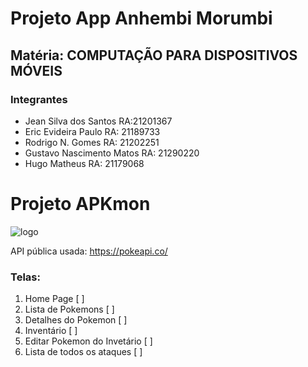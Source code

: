 # Projeto App Anhembi Morumbi
## Matéria: COMPUTAÇÃO PARA DISPOSITIVOS MÓVEIS
### Integrantes
* Jean Silva dos Santos RA:21201367
* Eric Evideira Paulo RA: 21189733
* Rodrigo N. Gomes RA: 21202251
* Gustavo Nascimento Matos RA: 21290220
* Hugo Matheus RA: 21179068

# Projeto APKmon
![logo](https://fontmeme.com/temporary/bbe08d8e2f188ae9b0702d96e5f4065d.png)

API pública usada: https://pokeapi.co/

### Telas: 

1. Home Page [ ]
2. Lista de Pokemons [ ]
3. Detalhes do Pokemon [ ]
4. Inventário [ ]
5. Editar Pokemon do Invetário [ ]
6. Lista de todos os ataques [ ]
